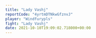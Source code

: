 ```yaml
---
title: "Lady Vashj"
reportCode: "4yrtmDTNkwGfznvJ"
player: "Windfurypls"
fight: "Lady Vashj"
date: 2021-10-10T19:09:02.718000+00:00
---
```

